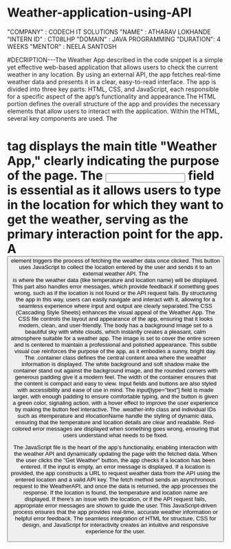 # Weather-application-using-API
"COMPANY" : CODECH IT SOLUTIONS 
"NAME" : ATHARAV LOKHANDE 
"INTERN ID" : CT08LHP 
"DOMAIN" : JAVA PROGRAMMING 
"DURATION": 4 WEEKS 
"MENTOR" : NEELA SANTOSH

#DECRIPTION---The Weather App described in the code snippet is a simple yet effective web-based application that allows users to check the current weather in any location. By using an external API, the app fetches real-time weather data and presents it in a clear, easy-to-read interface. The app is divided into three key parts: HTML, CSS, and JavaScript, each responsible for a specific aspect of the app’s functionality and appearance.The HTML portion defines the overall structure of the app and provides the necessary elements that allow users to interact with the application. Within the HTML, several key components are used. The <h1> tag displays the main title "Weather App," clearly indicating the purpose of the page. The <input> field is essential as it allows users to type in the location for which they want to get the weather, serving as the primary interaction point for the app. A <button> element triggers the process of fetching the weather data once clicked. This button uses JavaScript to collect the location entered by the user and sends it to an external weather API. The <div id="weatherInfo"> is where the weather data (like temperature and location name) will be displayed. This part also handles error messages, which provide feedback if something goes wrong, such as if the location is not found or the API request fails. By structuring the app in this way, users can easily navigate and interact with it, allowing for a seamless experience where input and output are clearly separated.The CSS (Cascading Style Sheets) enhances the visual appeal of the Weather App. The CSS file controls the layout and appearance of the app, ensuring that it looks modern, clean, and user-friendly. The body has a background image set to a beautiful sky with white clouds, which instantly creates a pleasant, calm atmosphere suitable for a weather app. The image is set to cover the entire screen and is centered to maintain a professional and polished appearance. This subtle visual cue reinforces the purpose of the app, as it embodies a sunny, bright day. The .container class defines the central content area where the weather information is displayed. The white background and soft shadow make the container stand out against the background image, and the rounded corners with generous padding give it a modern feel. The width of the container ensures that the content is compact and easy to view. Input fields and buttons are also styled with accessibility and ease of use in mind. The input[type="text"] field is made larger, with enough padding to ensure comfortable typing, and the button is given a green color, signaling action, with a hover effect to improve the user experience by making the button feel interactive. The .weather-info class and individual IDs such as #temperature and #locationName handle the styling of dynamic data, ensuring that the temperature and location details are clear and readable. Red-colored error messages are displayed when something goes wrong, ensuring that users understand what needs to be fixed.

The JavaScript file is the heart of the app’s functionality, enabling interaction with the weather API and dynamically updating the page with the fetched data. When the user clicks the "Get Weather" button, the app checks if a location has been entered. If the input is empty, an error message is displayed. If a location is provided, the app constructs a URL to request weather data from the API using the entered location and a valid API key. The fetch method sends an asynchronous request to the WeatherAPI, and once the data is returned, the app processes the response. If the location is found, the temperature and location name are displayed. If there’s an issue with the location, or if the API request fails, appropriate error messages are shown to guide the user. This JavaScript-driven process ensures that the app provides real-time, accurate weather information or helpful error feedback. The seamless integration of HTML for structure, CSS for design, and JavaScript for interactivity creates an intuitive and responsive experience for the user. 
